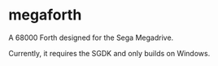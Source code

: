 megaforth
=========

A 68000 Forth designed for the Sega Megadrive.


Currently, it requires the SGDK and only builds on Windows.
